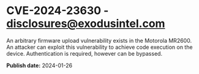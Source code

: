 # CVE-2024-23630 - disclosures@exodusintel.com

An arbitrary firmware upload vulnerability exists in the Motorola 
MR2600. An attacker can exploit this vulnerability to achieve code 
execution on the device. Authentication is required, however can be 
bypassed.

**Publish date:** 2024-01-26
